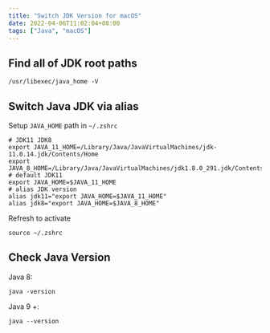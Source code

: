 ```yaml
---
title: "Switch JDK Version for macOS"
date: 2022-04-06T11:02:04+08:00
tags: ["Java", "macOS"]
---
```


## Find all of JDK root paths
```shell
/usr/libexec/java_home -V
```
## Switch Java JDK via alias
Setup `JAVA_HOME` path in `~/.zshrc`
```shell
# JDK11 JDK8
export JAVA_11_HOME=/Library/Java/JavaVirtualMachines/jdk-11.0.14.jdk/Contents/Home
export JAVA_8_HOME=/Library/Java/JavaVirtualMachines/jdk1.8.0_291.jdk/Contents/Home
# default JDK11
export JAVA_HOME=$JAVA_11_HOME
# alias JDK version
alias jdk11="export JAVA_HOME=$JAVA_11_HOME"
alias jdk8="export JAVA_HOME=$JAVA_8_HOME"
```
Refresh to activate
```shell
source ~/.zshrc
```

## Check Java Version
Java 8:
```shell
java -version
```

Java 9 +:
```shell
java --version
```